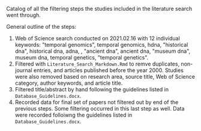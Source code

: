 Catalog of all the filtering steps the studies included in the literature search went through.

General outline of the steps:
1. Web of Science search conducted on 2021.02.16 with 12 individual keywords: "temporal genomics", temporal genomics, hdna, "historical dna", historical dna, adna, , "ancient dna", ancient dna, "museum dna", museum dna, temporal genetics, "temporal genetics".
2. Filtered with `Literature_Search_Markdown.Rmd` to remve duplicates, non-journal entries, and articles published before the year 2000. Studies were also removed based on research area, source title, Web of Science category, author keywords, and article title.
3. Filtered title/abstract by hand following the guidelines listed in `Database_Guidelines.docx`.
4. Recorded data for final set of papers not filtered out by end of the previous steps. Some filtering occurred in this last step as well. Data were recorded folloiwng the guidelines listed in `Database_Guidelines.docx`.
